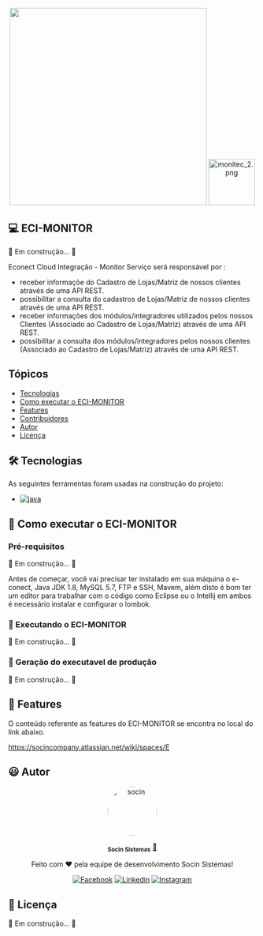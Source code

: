 <p align="center"> 
      <img src="https://avatars.githubusercontent.com/u/48964967?v=4 width="350px" height="400px"/>
      <img src="https://static.wixstatic.com/media/b62a2d_c2df19675c714549aaa69b335bf37e13~mv2.png/v1/fill/w_188,h_188,al_c,q_85,usm_0.66_1.00_0.01/monitec_2.webp" alt="monitec_2.png" style="width: 94px; height: 94px; object-fit: cover; object-position: 50% 50%;">  
     
                                                                                                                                                 
<p align="center"> 

## 💻 ECI-MONITOR
 
🚧 Em construção... 🚧    
                 
Econect Cloud Integração - Monitor
Serviço será responsável por :

 - receber informaçõe do Cadastro de Lojas/Matriz de nossos clientes através de uma API REST.
 - possibilitar a consulta do cadastros de Lojas/Matriz de nossos clientes através de uma API REST.
 - receber informações dos módulos/integradores utilizados pelos nossos Clientes (Associado ao Cadastro de Lojas/Matriz) através de uma API REST.
 - possibilitar a consulta dos módulos/integradores pelos nossos clientes (Associado ao Cadastro de Lojas/Matriz) através de uma API REST.
              
## Tópicos

- [Tecnologias](#-Tecnologias)
- [Como executar o ECI-MONITOR](#-Como-executar-o-ECI-MONITOR)
- [Features](#-Features)
- [Contribuidores](#-Contribuidores)
- [Autor](#-Autor)
- [Licença](#-Licença)

## 🛠 Tecnologias

As seguintes ferramentas foram usadas na construção do projeto:
                 
<ul> 
  <li><a href="https://www.java.com">
    <img src="https://img.shields.io/badge/Java%2012.0-ED8B00?style=for-the-badge&logo=java&logoColor=white" alt="java">
  </a></li>                                                                                                                   
</ul>                            
                                                                                                                                       

## 🚀 Como executar o ECI-MONITOR
                                                                                                                 
### Pré-requisitos

🚧 Em construção... 🚧
                                                                                                                       
Antes de começar, você vai precisar ter instalado em sua máquina o e-conect, Java JDK 1.8, MySQL 5.7, FTP e SSH, Mavem,
além disto é bom ter um editor para trabalhar com o código como Eclipse ou o Intellij em ambos é necessário instalar e configurar o lombok.


### 🎲 Executando o ECI-MONITOR
                                                                                                                      
🚧 Em construção... 🚧
                                                                                               
### 🎁 Geração do executavel de produção
                                                                                                                 
🚧 Em construção... 🚧
                                                                                                        
## 💫 Features

O conteúdo referente as features do ECI-MONITOR se encontra no local  do link abaixo.

https://socincompany.atlassian.net/wiki/spaces/E

## 😃 Autor

<p align="center"> 
   <a href="https://www.socin.com.br/">
      <img style="border-radius: 50%;" src="https://avatars.githubusercontent.com/u/48964967?v=4" width="100px;" alt="socin"/>
   </a>
</p>
<p align="center"> 
      <sub><b>Socin Sistemas</b></sub></a> <a href="https://www.socin.com.br/" title="Socin">🚀</a>
<p align="center"> 
 Feito com ❤️  pela equipe de desenvolvimento Socin Sistemas!
</p>
<p align="center"> 
 <a href="https://www.facebook.com/socinsistemas"><img src="https://img.shields.io/badge/Facebook-1877F2?style=for-the-badge&logo=facebook&logoColor=white" alt="Facebook"></a>
<a href="https://www.linkedin.com/company/socinsistemas/"><img src="https://img.shields.io/badge/LinkedIn-0077B5?style=for-the-badge&logo=linkedin&logoColor=white" alt="Linkedin"></a>
<a href="https://www.instagram.com/socinsistemas/?hl=pt-br"><img src="https://img.shields.io/badge/Instagram-E4405F?style=for-the-badge&logo=instagram&logoColor=white" alt="Instagram"></a> 
</p>

## 📝 Licença

🚧 Em construção... 🚧

